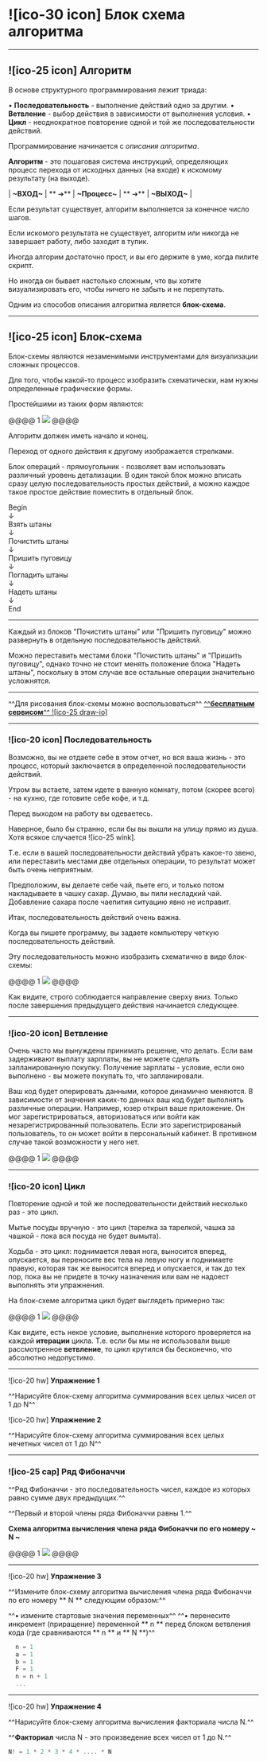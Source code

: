 # ![ico-30 icon] Блок схема алгоритма

______________________________________________________________________

## ![ico-25 icon] Алгоритм

В основе структурного программирования лежит триада:

• **Последовательность** - выполнение действий одно за другим.
• **Ветвление** - выбор действия в зависимости от выполнения условия.
• **Цикл** - неоднократное повторение одной и той же последовательности действий.


Программирование начинается с _описания алгоритма_.

**Алгоритм** - это пошаговая система инструкций, определяющих процесс перехода от исходных данных (на входе) к искомому результату (на выходе).

| **~ВХОД~** | ** ➔** | **~Процесс~** | ** ➔** | **~ВЫХОД~** |

Если результат существует, алгоритм выполняется за конечное число шагов.

Если искомого результата не существует, алгоритм или никогда не завершает работу, либо заходит в тупик.

Иногда алгорим достаточно прост, и вы его держите в уме, когда пилите скрипт.

Но иногда он бывает настолько сложным, что вы хотите визуализировать его, чтобы ничего не забыть и не перепутать.

Одним из способов описания алгоритма является **блок-схема**.


________________________________________________________________________________

## ![ico-25 icon] Блок-схема

Блок-схемы являются незаменимыми инструментами для визуализации сложных процессов.

Для того, чтобы какой-то процесс изобразить схематически, нам нужны определенные графические формы.

Простейшими из таких форм являются:

@@@@ 1
![](illustrations/flowchart-symbols.svg)
@@@@

Алгоритм должен иметь начало и конец.

Переход от одного действия к другому изображается стрелками.

Блок операций - прямоугольник - позволяет вам использовать различный уровень детализации. В один такой блок можно вписать сразу целую последовательность простых действий, а можно каждое такое простое действие поместить в отдельный блок.

<div class="flowchart-endpoints">Begin<div>
<div class="flowchart-arrow">↓</div>
<div class="flowchart-process">Взять штаны<div>
<div class="flowchart-arrow">↓</div>
<div class="flowchart-process">Почистить штаны<div>
<div class="flowchart-arrow">↓</div>
<div class="flowchart-process">Пришить пуговицу<div>
<div class="flowchart-arrow">↓</div>
<div class="flowchart-process">Погладить штаны<div>
<div class="flowchart-arrow">↓</div>
<div class="flowchart-process">Надеть штаны<div>
<div class="flowchart-arrow">↓</div>
<div class="flowchart-endpoints">End<div>

_______________________________________________________

Каждый из блоков "Почистить штаны" или "Пришить пуговицу" можно развернуть в отдельную последовательность действий.

Можно переставить местами блоки "Почистить штаны" и "Пришить пуговицу", однако точно не стоит менять положение блока "Надеть штаны", поскольку в этом случае все остальные операции значительно усложнятся.

_______________________________________________________

^^Для рисования блок-схемы можно воспользоваться^^ [^^**бесплатным сервисом**^^ ![ico-25 draw-io]](https://www.draw.io/)

_______________________________________________________

### ![ico-20 icon] Последовательность

Возможно, вы не отдаете себе в этом отчет, но вся ваша жизнь - это процесс, который заключается в определенной последовательности действий.

Утром вы встаете, затем идете в ванную комнату, потом (скорее всего) - на кухню, где готовите себе кофе, и т.д.

Перед выходом на работу вы одеваетесь.

Наверное, было бы странно, если бы вы вышли на улицу прямо из душа. Хотя всякое случается ![ico-25 wink].

Т.е. если в вашей последовательности действий убрать какое-то звено, или переставить местами две отдельных операции, то результат может быть очень неприятным.

Предположим, вы делаете себе чай, пьете его, и только потом накладываете в чашку сахар. Думаю, вы пили несладкий чай. Добавление сахара после чаепития ситуацию явно не исправит.

Итак, последовательность действий очень важна.

Когда вы пишете программу, вы задаете компьютеру четкую последовательность действий.

Эту последовательность можно изобразить схематично в виде блок-схемы:


@@@@ 1
![](illustrations/flowchart-sequence.svg)
@@@@

Как видите, строго соблюдается направление сверху вниз.
Только после завершения предыдущего действия начинается следующее.

_______________________________________________________

### ![ico-20 icon] Ветвление

Очень часто мы вынуждены принимать решение, что делать.
Если вам задерживают выплату зарплаты, вы не можете сделать запланированную покупку.
Получение зарплаты - условие, если оно выполнено - вы можете покупать то, что запланировали.

Ваш код будет оперировать данными, которое динамично меняются.
В зависимости от значения каких-то данных ваш код будет выполнять различные операции.
Например, юзер открыл ваше приложение.
Он мог зарегистрироваться, авторизоваться или войти как незарегистрированный пользователь.
Если это зарегистрированый пользователь, то он может войти в персональный кабинет.
В противном случае такой возможности у него нет.

@@@@ 1
![](illustrations/flowchart-branching.svg)
@@@@

_______________________________________________________

### ![ico-20 icon] Цикл

Повторение одной и той же последовательности действий несколько раз - это цикл.

Мытье посуды вручную - это цикл (тарелка за тарелкой, чашка за чашкой - пока вся посуда не будет вымыта).

Ходьба - это цикл: поднимается левая нога, выносится вперед, опускается, вы переносите вес тела на левую ногу и поднимаете правую, которая так же выносится вперед и опускается, и так до тех пор, пока вы не придете в точку назначения или вам не надоест выполнять эти упражнения.

На блок-схеме алгоритма цикл будет выглядеть примерно так:

@@@@ 1
![](illustrations/flowchart-circle.svg)
@@@@

Как видите, есть некое условие, выполнение которого проверяется на каждой **итерации** цикла.
Т.е. если бы мы не использовали выше рассмотренное **ветвление**, то цикл крутился бы бесконечно, что абсолютно недопустимо.

_______________________________________________________


![ico-20 hw] **Упражнение 1**

^^Нарисуйте блок-схему алгоритма суммирования всех целых чисел от 1 до N^^

![ico-20 hw] **Упражнение 2**

^^Нарисуйте блок-схему алгоритма суммирования всех целых нечетных чисел от 1 до N^^

__________________________________________________________________

### ![ico-25 cap] Ряд Фибоначчи

^^Ряд Фибоначчи - это последовательность чисел, каждое из которых равно сумме двух предыдущих.^^

^^Первый и второй члены ряда Фибоначчи равны 1.^^

**Схема алгоритма вычисления члена ряда Фибоначчи по его номеру ~ N ~**

@@@@ 1
![](illustrations/flowchart-fibonachi.svg)
@@@@

_______________________________________________________

![ico-20 hw] **Упражнение 3**

^^Измените блок-схему алгоритма вычисления члена ряда Фибоначчи по его номеру ** N ** следующим образом:^^

^^• измените стартовые значения переменных^^
^^• перенесите инкремент (приращение) переменной ** n ** перед блоком ветвления кода (где сравниваются ** n ** и ** N **)^^

~~~js
  n = 1
  a = 1
  b = 1
  F = 1   
  n = n + 1
  ...
~~~

_______________________________________________________

![ico-20 hw] **Упражнение 4**

^^Нарисуйте блок-схему алгоритма вычисления факториала числа N.^^

^^**Факториал** числа N - это произведение всех чисел от 1 до N.^^

~~~js
N! = 1 * 2 * 3 * 4 * .... * N
~~~
